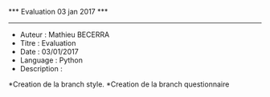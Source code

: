 *** Evaluation 03 jan 2017 ***
******************************

 - Auteur : Mathieu BECERRA
 - Titre : Evaluation
 - Date : 03/01/2017
 - Language : Python
 - Description : 


*Creation de la branch style.
*Creation de la branch questionnaire



